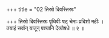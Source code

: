 +++
title = "02 तिस्रो दिवस्तिस्रः"

+++
तिस्रो दिवस्तिस्रः पृथिवीः षट् चेमाः प्रदिशो महीः ।  
तयाहं सर्वान् यातून् पश्यानि देव्योषधे ॥ २ ॥